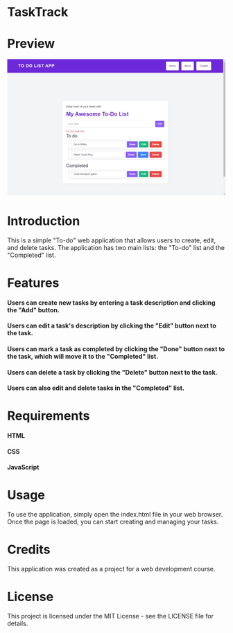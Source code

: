 ﻿# TaskTrack

# Preview
![Preview](/att-gora-app.jpeg)

# Introduction

This is a simple "To-do" web application that allows users to create, edit, and delete tasks. The application has two main lists: the "To-do" list and the "Completed" list.

# Features

 #### Users can create new tasks by entering a task description and clicking the "Add" button.
 #### Users can edit a task's description by clicking the "Edit" button next to the task.
 #### Users can mark a task as completed by clicking the "Done" button next to the task, which will move it to the "Completed" list.
 #### Users can delete a task by clicking the "Delete" button next to the task.
 #### Users can also edit and delete tasks in the "Completed" list.

# Requirements

  #### HTML
  #### CSS
  #### JavaScript

# Usage

To use the application, simply open the index.html file in your web browser. Once the page is loaded, you can start creating and managing your tasks.

# Credits

This application was created as a project for a web development course.

# License

This project is licensed under the MIT License - see the LICENSE file for details.
